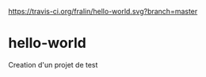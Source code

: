 https://travis-ci.org/fralin/hello-world.svg?branch=master

# hello-world
Creation d'un projet de test
